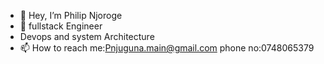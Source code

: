 - 👋 Hey, I’m Philip Njoroge
- 👀 fullstack Engineer
- Devops and system Architecture
- 📫 How to reach me:Pnjuguna.main@gmail.com
            phone no:0748065379
